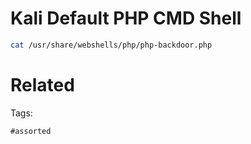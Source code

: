 # Kali Default PHP CMD Shell
```bash
cat /usr/share/webshells/php/php-backdoor.php
```

# Related


Tags:

    #assorted
